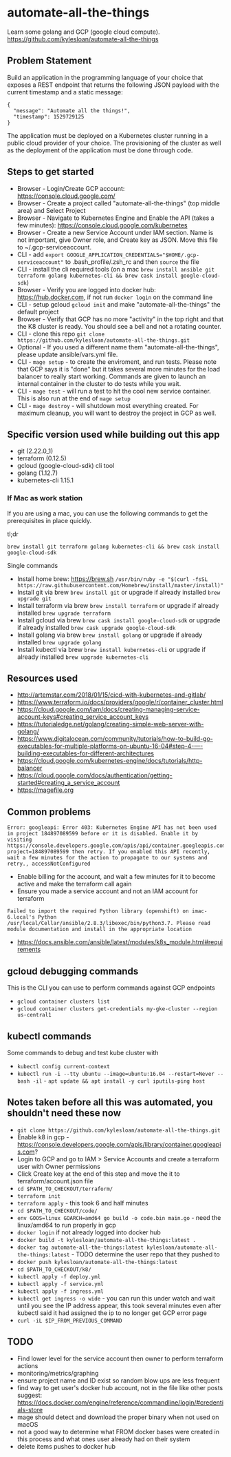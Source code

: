 # automate-all-the-things

Learn some golang and GCP (google cloud compute). https://github.com/kylesloan/automate-all-the-things


## Problem Statement

Build an application in the programming language of your choice that exposes a REST endpoint that returns the following JSON payload with the current timestamp and a static message:
```
{
  "message": "Automate all the things!",
  "timestamp": 1529729125
}
```
The application must be deployed on a Kubernetes cluster running in a public cloud provider of your choice. The provisioning of the cluster as well as the deployment of the application must be done through code.


## Steps to get started

* Browser - Login/Create GCP account: https://console.cloud.google.com/
* Browser - Create a project called "automate-all-the-things" (top middle area) and Select Project
* Browser - Navigate to Kubernetes Engine and Enable the API (takes a few minutes): https://console.cloud.google.com/kubernetes
* Browser - Create a new Service Account under IAM section.  Name is not important, give Owner role, and Create key as JSON.  Move this file to ~/.gcp-serviceaccount.
* CLI - add `export GOOGLE_APPLICATION_CREDENTIALS="$HOME/.gcp-serviceaccount"` to .bash_profile/.zsh_rc and then `source` the file
* CLI - install the cli required tools (on a mac `brew install ansible git terraform golang kubernetes-cli && brew cask install google-cloud-sdk`)
* Browser - Verify you are logged into docker hub: https://hub.docker.com, if not run `docker login` on the command line
* CLI - setup gcloud `gcloud init` and make "automate-all-the-things" the default project
* Browser - Verify that GCP has no more "activity" in the top right and that the K8 cluster is ready.  You should see a bell and not a rotating counter.
* CLI - clone this repo `git clone https://github.com/kylesloan/automate-all-the-things.git`
* Optional - If you used a different name them "automate-all-the-things", please update ansible/vars.yml file.
* CLI - `mage setup` - to create the enviroment, and run tests.  Please note that GCP says it is "done" but it takes several more minutes for the load balancer to really start working.  Commands are given to launch an internal container in the cluster to do tests while you wait.
* CLI - `mage test` - will run a test to hit the cool new service container.  This is also run at the end of `mage setup`
* CLI - `mage destroy` - will shutdown most everything created.  For maximum cleanup, you will want to destroy the project in GCP as well.


## Specific version used while building out this app

* git (2.22.0_1)
* terraform (0.12.5)
* gcloud (google-cloud-sdk) cli tool
* golang (1.12.7)
* kubernetes-cli 1.15.1


### If Mac as work station

If you are using a mac, you can use the following commands to get the prerequisites in place quickly.

tl;dr
```
brew install git terraform golang kubernetes-cli && brew cask install google-cloud-sdk
```

Single commands

* Install home brew: https://brew.sh `/usr/bin/ruby -e "$(curl -fsSL https://raw.githubusercontent.com/Homebrew/install/master/install)"`
* Install git via brew `brew install git` or upgrade if already installed `brew upgrade git`
* Install terraform via brew `brew install terraform` or upgrade if already installed `brew upgrade terraform`
* Install gcloud via brew `brew cask install google-cloud-sdk` or upgrade if already installed `brew cask upgrade google-cloud-sdk`
* Install golang via brew `brew install golang` or upgrade if already installed `brew upgrade golang`
* Install kubectl via brew `brew install kubernetes-cli` or upgrade if already installed `brew upgrade kubernetes-cli`


## Resources used

* http://artemstar.com/2018/01/15/cicd-with-kubernetes-and-gitlab/
* https://www.terraform.io/docs/providers/google/r/container_cluster.html
* https://cloud.google.com/iam/docs/creating-managing-service-account-keys#creating_service_account_keys
* https://tutorialedge.net/golang/creating-simple-web-server-with-golang/
* https://www.digitalocean.com/community/tutorials/how-to-build-go-executables-for-multiple-platforms-on-ubuntu-16-04#step-4-—-building-executables-for-different-architectures
* https://cloud.google.com/kubernetes-engine/docs/tutorials/http-balancer
* https://cloud.google.com/docs/authentication/getting-started#creating_a_service_account
* https://magefile.org


## Common problems

```
Error: googleapi: Error 403: Kubernetes Engine API has not been used in project 184897089599 before or it is disabled. Enable it by visiting https://console.developers.google.com/apis/api/container.googleapis.com/overview?project=184897089599 then retry. If you enabled this API recently, wait a few minutes for the action to propagate to our systems and retry., accessNotConfigured
```
* Enable billing for the account, and wait a few minutes for it to become active and make the terraform call again
* Ensure you made a service account and not an IAM account for terraform

```
Failed to import the required Python library (openshift) on imac-6.local's Python /usr/local/Cellar/ansible/2.8.3/libexec/bin/python3.7. Please read module documentation and install in the appropriate location
```
* https://docs.ansible.com/ansible/latest/modules/k8s_module.html#requirements


## gcloud debugging commands

This is the CLI you can use to perform commands against GCP endpoints

* `gcloud container clusters list`
* `gcloud container clusters get-credentials my-gke-cluster --region us-central1`


## kubectl commands

Some commands to debug and test kube cluster with

* `kubectl config current-context`
* `kubectl run -i --tty ubuntu --image=ubuntu:16.04 --restart=Never -- bash -il` - `apt update && apt install -y curl iputils-ping host`


## Notes taken before all this was automated, you shouldn't need these now

* `git clone https://github.com/kylesloan/automate-all-the-things.git`
* Enable k8 in gcp - https://console.developers.google.com/apis/library/container.googleapis.com?
* Login to GCP and go to IAM > Service Accounts and create a terraform user with Owner permissions
* Click Create key at the end of this step and move the it to terraform/account.json file
* `cd $PATH_TO_CHECKOUT/terraform/`
* `terraform init`
* `terraform apply` - this took 6 and half minutes
* `cd $PATH_TO_CHECKOUT/code/`
* `env GOOS=linux GOARCH=amd64 go build -o code.bin main.go` - need the linux/amd64 to run properly in gcp
* `docker login` if not already logged into docker hub
* `docker build -t kylesloan/automate-all-the-things:latest .`
* `docker tag automate-all-the-things:latest kylesloan/automate-all-the-things:latest` - TODO determine the user repo that they pushed to
* `docker push kylesloan/automate-all-the-things:latest`
* `cd $PATH_TO_CHECKOUT/k8/`
* `kubectl apply -f deploy.yml`
* `kubectl apply -f service.yml`
* `kubectl apply -f ingress.yml`
* `kubectl get ingress -o wide` - you can run this under watch and wait until you see the IP address appear, this took several minutes even after kubectl said it had assigned the ip to no longer get GCP error page
* `curl -iL $IP_FROM_PREVIOUS_COMMAND`


## TODO

* Find lower level for the service account then owner to perform terraform actions
* monitoring/metrics/graphing
* ensure project name and ID exist so random blow ups are less frequent
* find way to get user's docker hub account, not in the file like other posts suggest: https://docs.docker.com/engine/reference/commandline/login/#credentials-store
* mage should detect and download the proper binary when not used on macOS
* not a good way to determine what FROM docker bases were created in this process and what ones user already had on their system
* delete items pushes to docker hub
